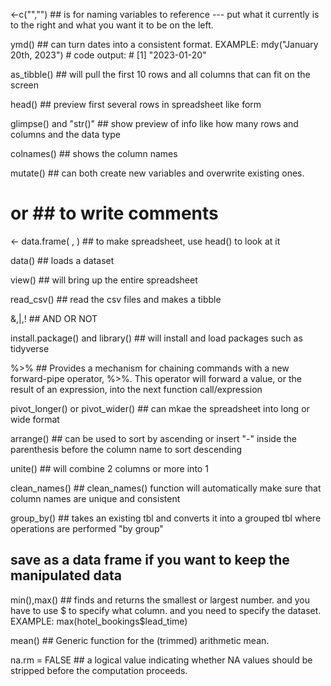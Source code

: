 <-c("","")  ## is for naming variables to reference --- put what it currently is to the right and what you want it to be on the left.

ymd()  ## can turn dates into a consistent format. EXAMPLE: mdy("January 20th, 2023")
                                                          # code output:
                                                          # [1] "2023-01-20"

as_tibble()  ## will pull the first 10 rows and all columns that can fit on the screen

head()  ## preview first several rows in spreadsheet like form

glimpse() and "str()"  ## show preview of info like how many rows and columns and the data type 

colnames()  ## shows the column names 

mutate() ##  can both create new variables and overwrite existing ones.

# or ## to write comments

<- data.frame( , )  ## to make spreadsheet, use head() to look at it

data()  ## loads a dataset

view()  ## will bring up the entire spreadsheet

read_csv()  ## read the csv files and makes a tibble


&,|,!  ## AND  OR  NOT 

install.package() and library()  ## will install and load packages such as tidyverse

%>%  ## Provides a mechanism for chaining commands with a new forward-pipe operator, %>%. This operator will forward a value, or the result of an expression, into the next function call/expression

pivot_longer() or  pivot_wider()  ## can mkae the spreadsheet into long or wide format

arrange()  ## can be used to sort by ascending or insert "-" inside the parenthesis before the column name to sort descending

unite()  ## will combine 2 columns or more into 1

clean_names()  ## clean_names() function will automatically make sure that column names are unique and consistent

group_by()  ## takes an existing tbl and converts it into a grouped tbl where operations are performed "by group"

## save as a data frame if you want to keep the manipulated data

min(),max()  ## finds and returns the smallest or largest number. and you have to use $ to specify what column. and you need to specify the dataset.   EXAMPLE: max(hotel_bookings$lead_time)

mean()  ## Generic function for the (trimmed) arithmetic mean.

na.rm = FALSE ## a logical value indicating whether NA values should be stripped before the computation proceeds.

